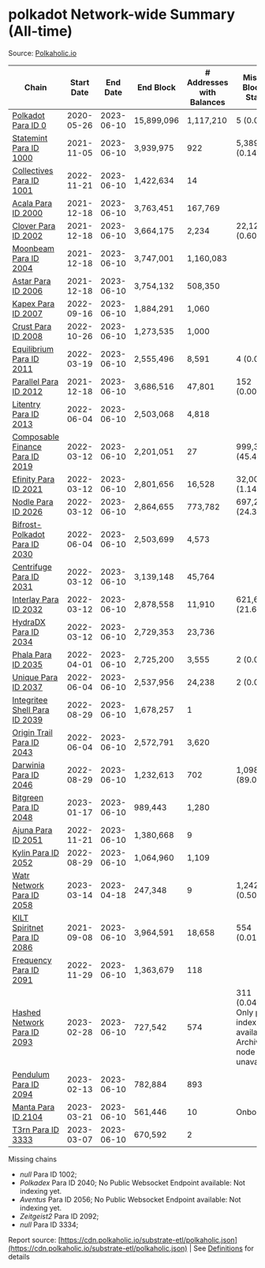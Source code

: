 # polkadot Network-wide Summary (All-time)

Source: [Polkaholic.io](https://polkaholic.io)


| Chain            | Start Date | End Date | End Block | # Addresses with Balances | Missing Blocks / Status |
| ---------------- | ---------- | ---------| --------- | ------------------------- | ----------------------- |
| [Polkadot Para ID 0](/polkadot/0-polkadot) | 2020-05-26 | 2023-06-10 | 15,899,096 |  1,117,210 | 5 (0.00%)  |
| [Statemint Para ID 1000](/polkadot/1000-statemint) | 2021-11-05 | 2023-06-10 | 3,939,975 |  922 | 5,389 (0.14%)  |
| [Collectives Para ID 1001](/polkadot/1001-collectives) | 2022-11-21 | 2023-06-10 | 1,422,634 |  14 |    |
| [Acala Para ID 2000](/polkadot/2000-acala) | 2021-12-18 | 2023-06-10 | 3,763,451 |  167,769 |    |
| [Clover Para ID 2002](/polkadot/2002-clover) | 2021-12-18 | 2023-06-10 | 3,664,175 |  2,234 | 22,127 (0.60%)  |
| [Moonbeam Para ID 2004](/polkadot/2004-moonbeam) | 2021-12-18 | 2023-06-10 | 3,747,001 |  1,160,083 |    |
| [Astar Para ID 2006](/polkadot/2006-astar) | 2021-12-18 | 2023-06-10 | 3,754,132 |  508,350 |    |
| [Kapex Para ID 2007](/polkadot/2007-kapex) | 2022-09-16 | 2023-06-10 | 1,884,291 |  1,060 |    |
| [Crust Para ID 2008](/polkadot/2008-crust) | 2022-10-26 | 2023-06-10 | 1,273,535 |  1,000 |    |
| [Equilibrium Para ID 2011](/polkadot/2011-equilibrium) | 2022-03-19 | 2023-06-10 | 2,555,496 |  8,591 | 4 (0.00%)  |
| [Parallel Para ID 2012](/polkadot/2012-parallel) | 2021-12-18 | 2023-06-10 | 3,686,516 |  47,801 | 152 (0.00%)  |
| [Litentry Para ID 2013](/polkadot/2013-litentry) | 2022-06-04 | 2023-06-10 | 2,503,068 |  4,818 |    |
| [Composable Finance Para ID 2019](/polkadot/2019-composable) | 2022-03-12 | 2023-06-10 | 2,201,051 |  27 | 999,370 (45.40%)  |
| [Efinity Para ID 2021](/polkadot/2021-efinity) | 2022-03-12 | 2023-06-10 | 2,801,656 |  16,528 | 32,001 (1.14%)  |
| [Nodle Para ID 2026](/polkadot/2026-nodle) | 2022-03-12 | 2023-06-10 | 2,864,655 |  773,782 | 697,249 (24.34%)  |
| [Bifrost-Polkadot Para ID 2030](/polkadot/2030-bifrost-dot) | 2022-06-04 | 2023-06-10 | 2,503,699 |  4,573 |    |
| [Centrifuge Para ID 2031](/polkadot/2031-centrifuge) | 2022-03-12 | 2023-06-10 | 3,139,148 |  45,764 |    |
| [Interlay Para ID 2032](/polkadot/2032-interlay) | 2022-03-12 | 2023-06-10 | 2,878,558 |  11,910 | 621,626 (21.60%)  |
| [HydraDX Para ID 2034](/polkadot/2034-hydradx) | 2022-03-12 | 2023-06-10 | 2,729,353 |  23,736 |    |
| [Phala Para ID 2035](/polkadot/2035-phala) | 2022-04-01 | 2023-06-10 | 2,725,200 |  3,555 | 2 (0.00%)  |
| [Unique Para ID 2037](/polkadot/2037-unique) | 2022-06-04 | 2023-06-10 | 2,537,956 |  24,238 | 2 (0.00%)  |
| [Integritee Shell Para ID 2039](/polkadot/2039-integritee-shell) | 2022-08-29 | 2023-06-10 | 1,678,257 |  1 |    |
| [Origin Trail Para ID 2043](/polkadot/2043-origintrail) | 2022-06-04 | 2023-06-10 | 2,572,791 |  3,620 |    |
| [Darwinia Para ID 2046](/polkadot/2046-darwinia) | 2022-08-29 | 2023-06-10 | 1,232,613 |  702 | 1,098,159 (89.09%)  |
| [Bitgreen Para ID 2048](/polkadot/2048-bitgreen) | 2023-01-17 | 2023-06-10 | 989,443 |  1,280 |    |
| [Ajuna Para ID 2051](/polkadot/2051-ajuna) | 2022-11-21 | 2023-06-10 | 1,380,668 |  9 |    |
| [Kylin Para ID 2052](/polkadot/2052-kylin) | 2022-08-29 | 2023-06-10 | 1,064,960 |  1,109 |    |
| [Watr Network Para ID 2058](/polkadot/2058-watr) | 2023-03-14 | 2023-04-18 | 247,348 |  9 | 1,242 (0.50%)  |
| [KILT Spiritnet Para ID 2086](/polkadot/2086-kilt) | 2021-09-08 | 2023-06-10 | 3,964,591 |  18,658 | 554 (0.01%)  |
| [Frequency Para ID 2091](/polkadot/2091-frequency) | 2022-11-29 | 2023-06-10 | 1,363,679 |  118 |    |
| [Hashed Network Para ID 2093](/polkadot/2093-hashed) | 2023-02-28 | 2023-06-10 | 727,542 |  574 | 311 (0.04%) Only partial index available: Archive node unavailable |
| [Pendulum Para ID 2094](/polkadot/2094-pendulum) | 2023-02-13 | 2023-06-10 | 782,884 |  893 |    |
| [Manta Para ID 2104](/polkadot/2104-manta) | 2023-03-21 | 2023-06-10 | 561,446 |  10 |   Onboarding |
| [T3rn Para ID 3333](/polkadot/3333-t3rn) | 2023-03-07 | 2023-06-10 | 670,592 |  2 |    |

Missing chains


* *null* Para ID 1002; 
* *Polkadex* Para ID 2040; No Public Websocket Endpoint available: Not indexing yet.
* *Aventus* Para ID 2056; No Public Websocket Endpoint available: Not indexing yet.
* *Zeitgeist2* Para ID 2092; 
* *null* Para ID 3334; 

Report source: [https://cdn.polkaholic.io/substrate-etl/polkaholic.json](https://cdn.polkaholic.io/substrate-etl/polkaholic.json) | See [Definitions](/DEFINITIONS.md) for details
